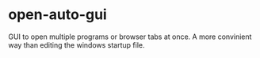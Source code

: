 # open-auto-gui
GUI to open multiple programs or browser tabs at once.
A more convinient way than editing the windows startup file.
